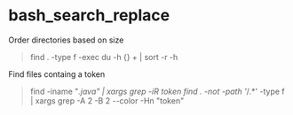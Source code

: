 # bash_search_replace

Order directories based on size

> find . -type f  -exec du -h {} + | sort -r -h

Find files containg a token

> find -iname "*.java" | xargs grep -iR token
> find . -not -path '*/.*' -type f | xargs grep -A 2 -B 2 --color -Hn "token"
